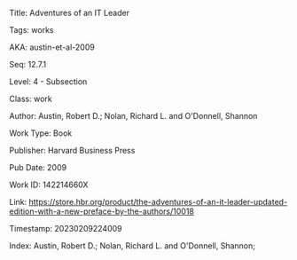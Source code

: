 Title:  Adventures of an IT Leader

Tags:   works

AKA:    austin-et-al-2009

Seq:    12.7.1

Level:  4 - Subsection

Class:  work

Author: Austin, Robert D.; Nolan, Richard L. and O'Donnell, Shannon

Work Type: Book

Publisher: Harvard Business Press

Pub Date: 2009

Work ID: 142214660X

Link:   https://store.hbr.org/product/the-adventures-of-an-it-leader-updated-edition-with-a-new-preface-by-the-authors/10018

Timestamp: 20230209224009

Index:  Austin, Robert D.; Nolan, Richard L. and O'Donnell, Shannon; 
